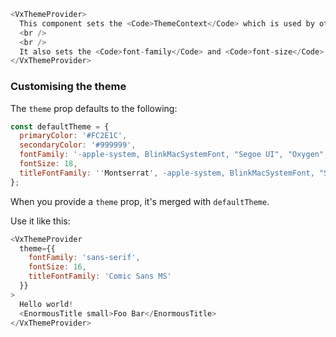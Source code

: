 ```js
<VxThemeProvider>
  This component sets the <Code>ThemeContext</Code> which is used by other components. Its use is not obligatory, but if you do use it, use it at the top level of your app.
  <br />
  <br />
  It also sets the <Code>font-family</Code> and <Code>font-size</Code>, thus rendering <Code>font.css</Code> useless.
</VxThemeProvider>
```

### Customising the theme
The `theme` prop defaults to the following:
```js static
const defaultTheme = {
  primaryColor: '#FC2E1C',
  secondaryColor: '#999999',
  fontFamily: '-apple-system, BlinkMacSystemFont, "Segoe UI", "Oxygen", "Ubuntu", "Cantarell", "Fira Sans", "Droid Sans", "Helvetica Neue", sans-serif',
  fontSize: 18,
  titleFontFamily: ''Montserrat', -apple-system, BlinkMacSystemFont, "Segoe UI", "Oxygen", "Ubuntu", "Cantarell", "Fira Sans", "Droid Sans", "Helvetica Neue", sans-serif'
};
```

When you provide a `theme` prop, it's merged with `defaultTheme`.

Use it like this:
```js
<VxThemeProvider
  theme={{
    fontFamily: 'sans-serif',
    fontSize: 16,
    titleFontFamily: 'Comic Sans MS'
  }}
>
  Hello world!
  <EnormousTitle small>Foo Bar</EnormousTitle>
</VxThemeProvider>
```
